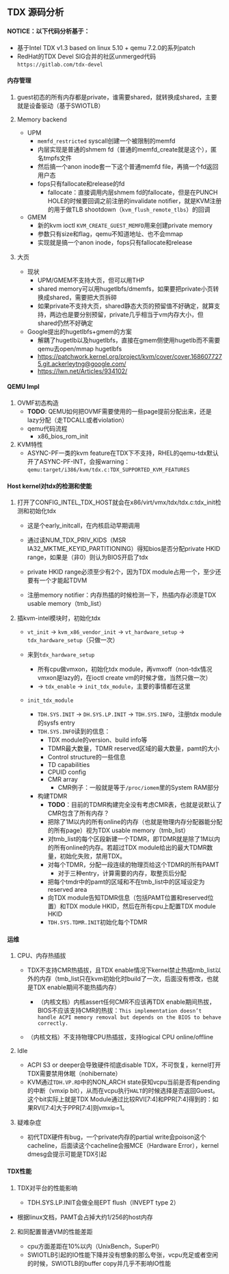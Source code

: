 ## TDX 源码分析

#### NOTICE：以下代码分析基于：

- 基于Intel TDX v1.3 based on linux 5.10 + qemu 7.2.0的系列patch
- RedHat的TDX Devel SIG合并的社区unmerged代码`https://gitlab.com/tdx-devel`

#### 内存管理

1. guest初态的所有内存都是private，谁需要shared，就转换成shared，主要就是设备驱动（基于SWIOTLB）
2. Memory backend

   - UPM
     - `memfd_restricted` syscall创建一个被限制的memfd
     - 内层实现是普通的shmem fd（普通的memfd_create就是这个），匿名tmpfs文件
     - 然后搞一个anon inode套一下这个普通memfd file，再搞一个fd返回用户态
     - fops只有fallocate和release的fd
       - fallocate：直接调用内层shmem fd的fallocate，但是在PUNCH HOLE的时候要回调之前注册的invalidate notifier，就是KVM注册的用于做TLB shootdown（`kvm_flush_remote_tlbs`）的回调
   - GMEM
     - 新的kvm ioctl `KVM_CREATE_GUEST_MEMFD`用来创建private memory
     - 参数只有size和flag，qemu不知道地址、也不会mmap
     - 实现就是搞一个anon inode，fops只有fallocate和release
3. 大页

   - 现状
     - UPM/GMEM不支持大页，但可以用THP
     - shared memory可以用hugetlbfs/dmemfs，如果要把private小页转换成shared，需要把大页拆碎
     - 如果private不支持大页，shared静态大页的预留值不好确定，就算支持，两边也是要分别预留，private几乎相当于vm内存大小，但shared仍然不好确定
   - Google提出的hugetlbfs+gmem的方案
     - 解耦了hugetlb以及hugetlbfs，直接在gmem侧使用hugetlb而不需要qemu去open/mmap hugetlbfs
     - https://patchwork.kernel.org/project/kvm/cover/cover.1686077275.git.ackerleytng@google.com/
     - https://lwn.net/Articles/934102/


#### QEMU Impl

1. OVMF初态构造
   - **TODO**: QEMU如何把OVMF需要使用的一些page提前分配出来，还是lazy分配（走TDCALL或者violation）
   - qemu代码流程
     - x86_bios_rom_init
2. KVM特性
   - ASYNC-PF一类的kvm feature在TDX下不支持，RHEL的qemu-tdx默认开了ASYNC-PF-INT，会报warning：`qemu:target/i386/kvm/tdx.c:TDX_SUPPORTED_KVM_FEATURES`

#### Host kernel对tdx的检测和使能

1. 打开了CONFIG_INTEL_TDX_HOST就会在x86/virt/vmx/tdx/tdx.c:tdx_init检测和初始化tdx

   - 这是个early_initcall，在内核启动早期调用

   - 通过读NUM_TDX_PRIV_KIDS（MSR IA32_MKTME_KEYID_PARTITIONING）得知bios是否分配private HKID range，如果是（非0）则认为BIOS开启了tdx

   - private HKID range必须至少有2个，因为TDX module占用一个，至少还要有一个才能起TDVM

   - 注册memory notifier：内存热插的时候检测一下，热插内存必须是TDX usable memory（tmb_list）

2. 插kvm-intel模块时，初始化tdx

   - `vt_init`  -> `kvm_x86_vendor_init` -> `vt_hardware_setup` -> `tdx_hardware_setup`（只做一次）

   - 来到`tdx_hardware_setup`
     - 所有cpu做vmxon，初始化tdx module，再vmxoff（non-tdx情况vmxon是lazy的，在ioctl create vm的时候才做，当然只做一次）
     - -> `tdx_enable` ->  `init_tdx_module`，主要的事情都在这里
   - `init_tdx_module`
     - `TDH.SYS.INIT` -> `DH.SYS.LP.INIT` -> `TDH.SYS.INFO`，注册tdx module的sysfs entry
     - `TDH.SYS.INFO`读到的信息：
       - TDX module的version、build info等
       - TDMR最大数量，TDMR reserved区域的最大数量，pamt的大小
       - Control structure的一些信息
       - TD capabilities
       - CPUID config
       - CMR array
         - CMR例子：一般就是等于`/proc/iomem`里的System RAM部分
     - 构建TDMR
       - **TODO**：目前的TDMR构建完全没有考虑CMR表，也就是说默认了CMR包含了所有内存？
       - 把除了1M以内的所有online的内存（也就是物理内存分配器能分配的所有page）视为TDX usable memory（tmb_list）
       - 对tmb_list的每个区段新建一个TDMR，即TDMR就是除了1M以内的所有online的内存。若超过TDX module给出的最大TDMR数量，初始化失败，禁用TDX。
       - 对每个TDMR，分配一段连续的物理页给这个TDMR的所有PAMT
         - 对于三种entry，计算需要的内存，取整页后分配
       - 把每个tmdr中的pamt的区域和不在tmb_list中的区域设定为reserved area
       - 向TDX module告知TDMR信息（包括PAMT位置和reserved位置）和TDX module HKID，然后在所有cpu上配置TDX module HKID
       - `TDH.SYS.TDMR.INIT`初始化每个TDMR

#### 运维

   1. CPU、内存热插拔

         - TDX不支持CMR热插拔，且TDX enable情况下kernel禁止热插tmb_list以外的内存（tmb_list只在kvm初始化时build了一次，后面没有修改，也就是TDX enable期间不能热插内存）
           - （内核文档）内核assert任何CMR不应该再TDX enable期间热拔，BIOS不应该支持CMR的热拔：`This implementation doesn’t handle ACPI memory removal but depends on the BIOS to behave correctly.`

         - （内核文档）不支持物理CPU热插拔，支持logical CPU online/offline

   2. Idle

      - ACPI S3 or deeper会导致硬件彻底disable TDX，不可恢复，kernel打开TDX需要禁用休眠（nohibernate）
      - KVM通过`TDH.VP.RD`中的NON_ARCH state获知vcpu当前是否有pending的中断（vmxip bit），从而在vcpu执行`HALT`的时候选择是否返回Guest。这个bit实际上就是TDX Module通过比较RVI[7:4]和PPR[7:4]得到的：如果RVI[7:4]大于PPR[7:4]则vmxip=1。

   3. 疑难杂症

      - 初代TDX硬件有bug，一个private内存的partial write会poison这个cacheline，后面读这个cacheline会报MCE（Hardware Error），kernel dmesg会提示可能是TDX引起

#### TDX性能

1. TDX对平台的性能影响

   - TDH.SYS.LP.INIT会做全局EPT flush（INVEPT type 2）
- 根据linux文档，PAMT会占掉大约1/256的host内存
2. 和同配置普通VM的性能差距

   - cpu方面差距在10%以内（UnixBench，SuperPI）
   - SWIOTLB引起的IO性能下降并没有想象的那么夸张，vcpu充足或者空闲的时候，SWIOTLB的buffer copy并几乎不影响IO性能

